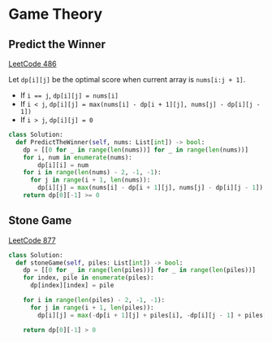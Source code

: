 # Game Theory

## Predict the Winner

[LeetCode 486](https://leetcode.com/problems/predict-the-winner/submissions/)

Let `dp[i][j]` be the optimal score when current array is `nums[i:j + 1]`.

- If `i == j`, `dp[i][j] = nums[i]`
- If `i < j`, `dp[i][j] = max(nums[i] - dp[i + 1][j], nums[j] - dp[i][j - 1])`
- If `i > j`, `dp[i][j] = 0`

```py
class Solution:
  def PredictTheWinner(self, nums: List[int]) -> bool:
    dp = [[0 for _ in range(len(nums))] for _ in range(len(nums))]
    for i, num in enumerate(nums):
        dp[i][i] = num
    for i in range(len(nums) - 2, -1, -1):
      for j in range(i + 1, len(nums)):
        dp[i][j] = max(nums[i] - dp[i + 1][j], nums[j] - dp[i][j - 1])
    return dp[0][-1] >= 0
```

## Stone Game

[LeetCode 877](https://leetcode.com/problems/stone-game/)

```py
class Solution:
  def stoneGame(self, piles: List[int]) -> bool:
    dp = [[0 for _ in range(len(piles))] for _ in range(len(piles))]
    for index, pile in enumerate(piles):
      dp[index][index] = pile

    for i in range(len(piles) - 2, -1, -1):
      for j in range(i + 1, len(piles)):
        dp[i][j] = max(-dp[i + 1][j] + piles[i], -dp[i][j - 1] + piles[j])

    return dp[0][-1] > 0
```

